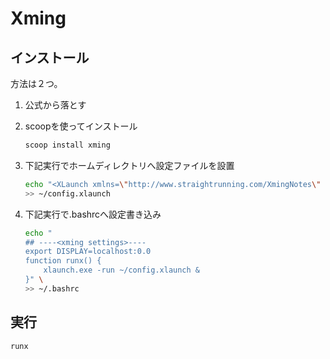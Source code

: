 # Xming

## インストール
方法は２つ。
1. 公式から落とす
2. scoopを使ってインストール
    ```sh
    scoop install xming
    ```
3. 下記実行でホームディレクトリへ設定ファイルを設置
    ```sh
    echo "<XLaunch xmlns=\"http://www.straightrunning.com/XmingNotes\" xmlns:xsi=\"http://www.w3.org/2001/XMLSchema-instance\" xsi:schemaLocation=\"http://www.straightrunning.com/XmingNotes XLaunch.xsd\" WindowMode=\"MultiWindow\" ClientMode=\"NoClient\" Display=\"0\" Clipboard=\"true\"/>" \
    >> ~/config.xlaunch
    ```

4. 下記実行で.bashrcへ設定書き込み
    ```sh
    echo "
    ## ----<xming settings>----
    export DISPLAY=localhost:0.0
    function runx() {
        xlaunch.exe -run ~/config.xlaunch &
    }" \
    >> ~/.bashrc
    ```

## 実行
```sh
runx
```